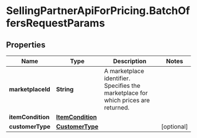 # SellingPartnerApiForPricing.BatchOffersRequestParams

## Properties

Name | Type | Description | Notes
------------ | ------------- | ------------- | -------------
**marketplaceId** | **String** | A marketplace identifier. Specifies the marketplace for which prices are returned. | 
**itemCondition** | [**ItemCondition**](ItemCondition.md) |  | 
**customerType** | [**CustomerType**](CustomerType.md) |  | [optional] 


